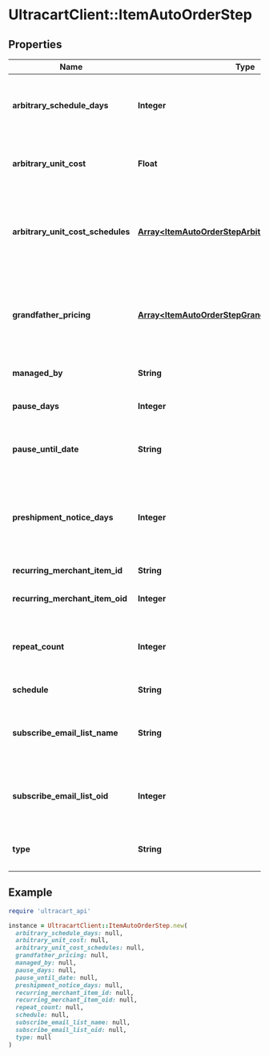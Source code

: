 # UltracartClient::ItemAutoOrderStep

## Properties

| Name | Type | Description | Notes |
| ---- | ---- | ----------- | ----- |
| **arbitrary_schedule_days** | **Integer** | If the schedule is arbitrary, then this is the number of days | [optional] |
| **arbitrary_unit_cost** | **Float** | Arbitrary unit cost used to override the regular item cost | [optional] |
| **arbitrary_unit_cost_schedules** | [**Array&lt;ItemAutoOrderStepArbitraryUnitCostSchedule&gt;**](ItemAutoOrderStepArbitraryUnitCostSchedule.md) | Arbitrary unit costs schedules for more advanced discounting by rebill attempt | [optional] |
| **grandfather_pricing** | [**Array&lt;ItemAutoOrderStepGrandfatherPricing&gt;**](ItemAutoOrderStepGrandfatherPricing.md) | Grand-father pricing configuration if the rebill schedule has changed over time | [optional] |
| **managed_by** | **String** | Managed by (defaults to UltraCart) | [optional] |
| **pause_days** | **Integer** | Number of days to pause | [optional] |
| **pause_until_date** | **String** | Wait for this step to happen until the specified date | [optional] |
| **preshipment_notice_days** | **Integer** | If set, a pre-shipment notice is sent to the customer this many days in advance | [optional] |
| **recurring_merchant_item_id** | **String** | Item id to rebill | [optional] |
| **recurring_merchant_item_oid** | **Integer** | Item object identifier to rebill | [optional] |
| **repeat_count** | **Integer** | Number of times to rebill.  Last step can be null for infinite | [optional] |
| **schedule** | **String** | Frequency of the rebill | [optional] |
| **subscribe_email_list_name** | **String** | Email list name to subscribe the customer to when the rebill occurs | [optional] |
| **subscribe_email_list_oid** | **Integer** | Email list identifier to subscribe the customer to when this rebill occurs | [optional] |
| **type** | **String** | Type of step (item, kit only, loop or pause) | [optional] |

## Example

```ruby
require 'ultracart_api'

instance = UltracartClient::ItemAutoOrderStep.new(
  arbitrary_schedule_days: null,
  arbitrary_unit_cost: null,
  arbitrary_unit_cost_schedules: null,
  grandfather_pricing: null,
  managed_by: null,
  pause_days: null,
  pause_until_date: null,
  preshipment_notice_days: null,
  recurring_merchant_item_id: null,
  recurring_merchant_item_oid: null,
  repeat_count: null,
  schedule: null,
  subscribe_email_list_name: null,
  subscribe_email_list_oid: null,
  type: null
)
```

